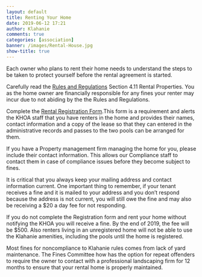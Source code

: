 ```yaml
---
layout: default
title: Renting Your Home
date: 2019-06-12 17:21
author: Klahanie
comments: true
categories: [association]
banner: /images/Rental-House.jpg
show-title: true
---
```

Each owner who plans to rent their home needs to understand the steps to be taken to protect yourself before the rental agreement is started.

Carefully read the [Rules and Regulations]({{site.url}}/files/Klahanie-Association-Rules-and-Regulations-2018.pdf) Section 4.11 Rental Properties. You as the home owner are financially responsible for any fines your renter may incur due to not abiding by the the Rules and Regulations.

Complete the [Rental Registration Form](Rental-Letter.pdf).This form is a requirement and alerts the KHOA staff that you have renters in the home and provides their names, contact information and a copy of the lease so that they can entered in the administrative records and passes to the two pools can be arranged for them.

If you have a Property management firm managing the home for you, please include their contact information. This allows our Compliance staff to contact them in case of compliance issues before they become subject to fines.

It is critical that you always keep your mailing address and contact information current. One important thing to remember, if your tenant receives a fine and it is mailed to your address and you don’t respond because the address is not current, you will still owe the fine and may also be receiving a $20 a day fee for not responding.

If you do not complete the Registration form and rent your home without notifying the KHOA you will receive a fine. By the end of 2019, the fee will be $500. Also renters living in an unregistered home will not be able to use the Klahanie amenities, including the pools until the home is registered.

Most fines for noncompliance to Klahanie rules comes from lack of yard maintenance. The Fines Committee how has the option for repeat offenders to require the owner to contact with a professional landscaping firm for 12 months to ensure that your rental home is properly maintained.